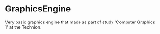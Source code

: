 # GraphicsEngine
Very basic graphics engine that made as part of study 'Computer Graphics 1' at the Technion.
